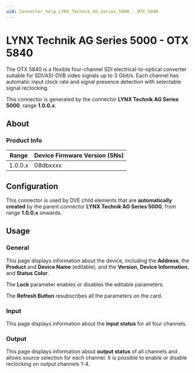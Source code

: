 ```yaml
---
uid: Connector_help_LYNX_Technik_AG_Series_5000_-_OTX_5840
---
```


# LYNX Technik AG Series 5000 - OTX 5840

The OTX 5840 is a flexible four-channel SDI electrical-to-optical converter suitable for SDI/ASI-DVB video signals up to 3 Gbit/s. Each channel has automatic input clock rate and signal presence detection with selectable signal reclocking.

This connector is generated by the connector **LYNX Technik AG Series 5000**, range **1.0.0.x**.

## About

### Product Info

| Range   | Device Firmware Version (SNs) |
|---------|-------------------------------|
| 1.0.0.x | 08dbxxxx                      |

## Configuration

This connector is used by DVE child elements that are **automatically created** by the parent connector **LYNX Technik AG Series 5000**, from range **1.0.0.x** onwards.

## Usage

### General

This page displays information about the device, including the **Address**, the **Product** and **Device Name** (editable), and the **Version**, **Device Information**, and **Status Color**.

The **Lock** parameter enables or disables the editable parameters.

The **Refresh Button** resubscribes all the parameters on the card.

### Input

This page displays information about the **input status** for all four channels.

### Output

This page displays information about **output status** of all channels and allows source selection for each channel. It is possible to enable or disable reclocking on output channels 1-4.
